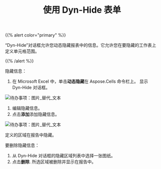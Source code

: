 ﻿---
title: 使用 Dyn-Hide 表单
type: docs
weight: 150
url: /zh/reportingservices/working-with-dyn-hide-form/
---
{{% alert color="primary" %}} 

“Dyn-Hide”对话框允许您动态隐藏报表中的信息。它允许您在要隐藏的工作表上定义单元格范围。

{{% /alert %}} 

隐藏信息：

1. 在 Microsoft Excel 中，单击**动态隐藏**在 Aspose.Cells 命令栏上。
显示 Dyn-Hide 对话框。

![待办事项：图片_替代_文本](working-with-dyn-hide-form_1.png)




1. 编辑隐藏信息。
1. 点击**添加**添加隐藏信息。

![待办事项：图片_替代_文本](working-with-dyn-hide-form_2.png)



定义的区域在报告中隐藏。

要删除隐藏信息：

1. 从 Dyn-Hide 对话框的隐藏区域列表中选择一张图纸。
1. 点击**删除**.
所选区域被删除并显示在报告中。
